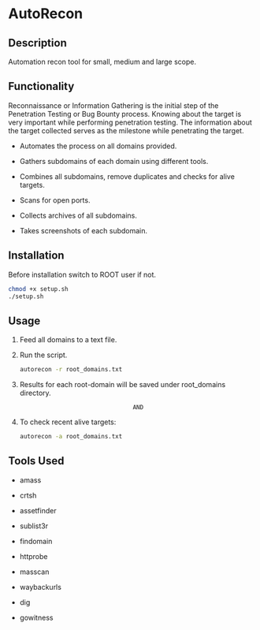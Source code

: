 # AutoRecon

## Description

Automation recon tool for small, medium and large scope.



## Functionality

Reconnaissance or Information Gathering is the initial step of the Penetration Testing or Bug Bounty process. Knowing about the target is very important while performing penetration testing. The information about the target collected serves as the milestone while penetrating the target.

- Automates the process on all domains provided.

- Gathers subdomains of each domain using different tools.

- Combines all subdomains, remove duplicates and checks for alive targets.

- Scans for open ports.

- Collects archives of all subdomains.

- Takes screenshots of each subdomain.



## Installation

Before installation switch to ROOT user if not.

```bash
chmod +x setup.sh
./setup.sh
```

## Usage

1. Feed all domains to a text file.

2. Run the script.
   
   ```bash
   autorecon -r root_domains.txt
   ```

3. Results for each root-domain will be saved under root_domains directory.

                                       AND

1. To check recent alive targets:
   ```bash
   autorecon -a root_domains.txt
   ```   



## Tools Used

- amass

- crtsh

- assetfinder

- sublist3r

- findomain

- httprobe

- masscan

- waybackurls

- dig

- gowitness
